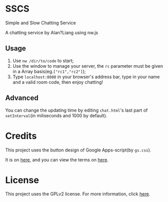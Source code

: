 # SSCS
Simple and Slow Chatting Service

A chatting service by Alan?Liang using nw.js

## Usage
1. Use `nw /dir/to/code` to start;
2. Use the window to manage your server, the `rc` parameter must be given in a Array basis(eg.`["rc1","rc2"]`);
3. Type `localhost:8080` in your browser's address bar, type in your name and a valid room code, then enjoy chatting!

## Advanced
You can change the updating time by editing `chat.html`'s last part of `setInterval`(in miliseconds and 1000 by default).

# Credits
This project uses the button design of Google Apps-script(by `gs.css`).

It is on [here](https://developers.google.com/apps-script/add-ons/css), and you can view the terms on [here](https://developers.google.com/apps-script/terms).

# License
This project uses the GPLv2 license. For more information, click [here](https://github.com/Alan-Liang/SSCS/blob/master/LICENSE).

